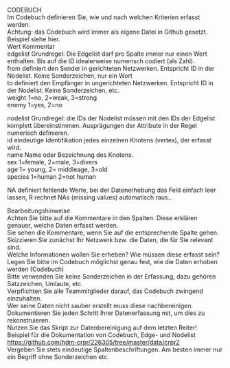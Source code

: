 CODEBUCH							
Im Codebuch definieren Sie, wie und nach welchen Kriterien erfasst werden.							
Achtung: das Codebuch wird immer als eigene Datei in Github gesetzt. Beispiel siehe hier.							
Wert	Kommentar						
edgelist	Grundregel: Die Edgelist darf pro Spalte immer nur einen Wert enthalten. Bis auf die ID idealerweise numerisch codiert (als Zahl).						
from	definiert den Sender in gerichteten Netzwerken. Entspricht ID in der Nodelist. Keine Sonderzeichen, nur ein Wort						
to 	definiert den Empfänger in ungerichteten Netzwerken. Entspricht ID in der Nodelist. Keine Sonderzeichen, etc. 						
weight	1=no, 2=weak, 3=strong						
enemy	1=yes, 2=no						
							
nodelist	Grundregel: die IDs der Nodelist müssen mit den IDs der Edgelist komplett übereinstimmen. Ausprägungen der Attribute in der Regel numerisch definieren.						
id	eindeutige Identifikation jedes einzelnen Knotens (vertex), der erfasst wird.  						
name	Name oder Bezeichnung des Knotens. 						
sex	1=female, 2=male, 3=divers						
age	1= young, 2= middleage, 3=old						
species	1=human 2=not human						
							
							
NA	definiert fehlende Werte, bei der Datenerhebung das Feld einfach leer lassen, R rechnet NAs (missing values) automatisch raus..						
							
Bearbeitungshinweise							
Achten Sie bitte auf die Kommentare in den Spalten. Diese erklären genauer, welche Daten erfasst werden. 							
Sie sehen die Kommentare, wenn Sie auf die entsprechende Spalte gehen. 							
Skizzieren Sie zunächst Ihr Netzwerk bzw. die Daten, die für Sie relevant sind. 							
Welche Informationen wollen Sie erheben? Wie müssen diese erfasst sein?							
Legen Sie bitte im Codebuch möglichst genau fest, wie die Daten erhoben werden (Codebuch)							
Bitte verwenden Sie keine Sonderzeichen in der Erfassung, dazu gehören Satzzeichen, Umlaute, etc.							
Verpflichten Sie alle Teammitglieder darauf, das Codebuch zwingend einzuhalten. 							
Wer seine Daten nicht sauber erstellt muss diese nachbereinigen.							
Dokumentieren Sie jeden Schritt Ihrer Datenerfassung mit, um dies zu rekonstruieren.							
Nutzen Sie das Skript zur Datenbereinigung auf dem letzten Reiter!							
Beispiel für die Dokumentation von Codebuch, Edge- und Nodelist							
https://github.com/hdm-crpr/226305/tree/master/data/crpr2							
Vergeben Sie stets eindeutige Spaltenbeschriftungen. Am besten immer nur ein Begriff ohne Sonderzeichen etc.							
